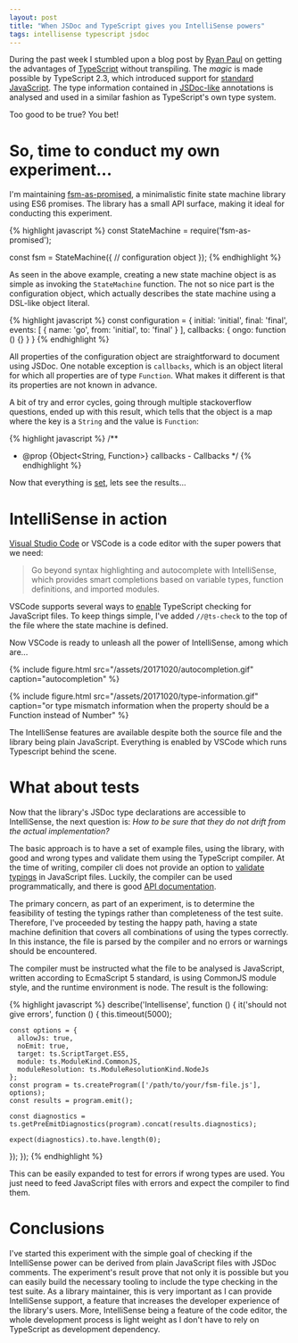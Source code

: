 ```yaml
---
layout: post
title: "When JSDoc and TypeScript gives you IntelliSense powers"
tags: intellisense typescript jsdoc
---
```


During the past week I stumbled upon a blog post by [Ryan Paul](http://seg.phault.net/blog/2017/10/typescript-without-transpiling/) on getting the advantages of [TypeScript](https://www.typescriptlang.org) without transpiling. The _magic_ is made possible by TypeScript 2.3, which introduced support for [standard JavaScript](https://github.com/Microsoft/TypeScript/wiki/Type-Checking-JavaScript-Files). The type information contained in [JSDoc-like](https://github.com/Microsoft/TypeScript/wiki/JSDoc-support-in-JavaScript) annotations is analysed and used in a similar fashion as TypeScript's own type system.

Too good to be true? You bet!

# So, time to conduct my own experiment...

I'm maintaining [fsm-as-promised](https://github.com/vstirbu/fsm-as-promised), a minimalistic finite state machine library using ES6 promises. The library has a small API surface, making it ideal for conducting this experiment.

{% highlight javascript %}
const StateMachine =  require('fsm-as-promised');

const fsm = StateMachine({
  // configuration object
});
{% endhighlight %}

As seen in the above example, creating a new state machine object is as simple as invoking the `StateMachine` function. The not so nice part is the configuration object, which actually describes the state machine using a DSL-like object literal.

{% highlight javascript %}
const configuration = {
  initial: 'initial',
  final: 'final',
  events: [
    {
      name: 'go',
      from: 'initial',
      to: 'final'
    }
  ],
  callbacks: {
    ongo: function () {}
  }
}
{% endhighlight %}

All properties of the configuration object are straightforward to document using JSDoc. One notable exception is `callbacks`, which is an object literal for which all properties are of type `Function`. What makes it different is that its properties are not known in advance.

A bit of try and error cycles, going through multiple stackoverflow questions, ended up with this result, which tells that the object is a map where the key is a `String` and the value is `Function`:

{% highlight javascript %}
/**
 * @prop {Object<String, Function>} callbacks - Callbacks
 */
{% endhighlight %}

Now that everything is [set](https://github.com/vstirbu/fsm-as-promised/blob/9197ee7eb2ff695d6014719ca21dfdfaed40149f/lib/index.js#L452-L470), lets see the results...

# IntelliSense in action

[Visual Studio Code](https://code.visualstudio.com) or VSCode is a code editor with the super powers that we need:

> Go beyond syntax highlighting and autocomplete with IntelliSense, which provides smart completions based on variable types, function definitions, and imported modules.

VSCode supports several ways to [enable](https://github.com/Microsoft/vscode/issues/25322) TypeScript checking for JavaScript files. To keep things simple, I've added `//@ts-check` to the top of the file where the state machine is defined.

Now VSCode is ready to unleash all the power of IntelliSense, among which are...

{% include figure.html src="/assets/20171020/autocompletion.gif" caption="autocompletion" %}

{% include figure.html src="/assets/20171020/type-information.gif" caption="or type mismatch information when the property should be a Function instead of Number" %}

The IntelliSense features are available despite both the source file and the library being plain JavaScript. Everything is enabled by VSCode which runs Typescript behind the scene.

# What about tests

Now that the library's JSDoc type declarations are accessible to IntelliSense, the next question is: _How to be sure that they do not drift from the actual implementation?_

The basic approach is to have a set of example files, using the library, with good and wrong types and validate them using the TypeScript compiler. At the time of writing, compiler cli does not provide an option to [validate typings](https://github.com/Microsoft/TypeScript/issues/7661) in JavaScript files. Luckily, the compiler can be used programmatically, and there is good [API documentation](https://github.com/Microsoft/TypeScript/wiki/Using-the-Compiler-API).

The primary concern, as part of an experiment, is to determine the feasibility of testing the typings rather than completeness of the test suite. Therefore, I've proceeded by testing the happy path, having a state machine definition that covers all combinations of using the types correctly. In this instance, the file is parsed by the compiler and no errors or warnings should be encountered.

The compiler must be instructed what the file to be analysed is JavaScript, written according to EcmaScript 5 standard, is using CommonJS module style, and the runtime environment is node. The result is the following:

{% highlight javascript %}
describe('Intellisense', function () {
  it('should not give errors', function () {
    this.timeout(5000);

    const options = {
      allowJs: true,
      noEmit: true,
      target: ts.ScriptTarget.ES5,
      module: ts.ModuleKind.CommonJS,
      moduleResolution: ts.ModuleResolutionKind.NodeJs
    };
    const program = ts.createProgram(['/path/to/your/fsm-file.js'], options);
    const results = program.emit();

    const diagnostics = ts.getPreEmitDiagnostics(program).concat(results.diagnostics);

    expect(diagnostics).to.have.length(0);
  });
});
{% endhighlight %}

This can be easily expanded to test for errors if wrong types are used. You just need to feed JavaScript files with errors and expect the compiler to find them.

# Conclusions

I've started this experiment with the simple goal of checking if the IntelliSense power can be derived from plain JavaScript files with JSDoc comments. The experiment's result prove that not only it is possible but you can easily build the necessary tooling to include the type checking in the test suite. As a library maintainer, this is very important as I can provide IntelliSense support, a feature that increases the developer experience of the library's users. More, IntelliSense being a feature of the code editor, the whole development process is light weight as I don't have to rely on TypeScript as development dependency.
